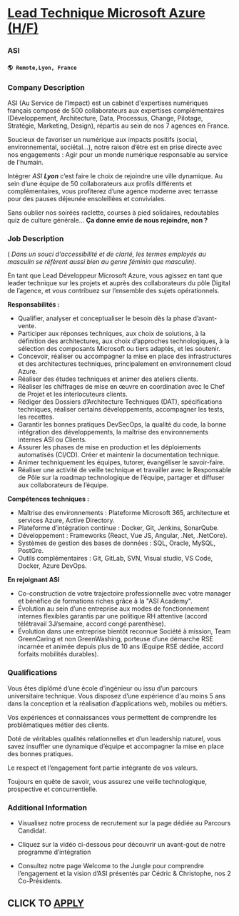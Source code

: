 # [Lead Technique Microsoft Azure (H/F)](https://www.remotewlb.com/apply/lead-technique-microsoft-azure-h-f)  
### ASI  
#### `🌎 Remote,Lyon, France`  

### **Company Description**

ASI (Au Service de l’Impact) est un cabinet d'expertises numériques français composé de 500 collaborateurs aux expertises complémentaires (Développement, Architecture, Data, Processus, Change, Pilotage, Stratégie, Marketing, Design), répartis au sein de nos 7 agences en France.

Soucieux de favoriser un numérique aux impacts positifs (social, environnemental, sociétal…), notre raison d’être est en prise directe avec nos engagements : Agir pour un monde numérique responsable au service de l'humain.

Intégrer _ASI **Lyon**_ c’est faire le choix de rejoindre une ville dynamique. Au sein d’une équipe de 50 collaborateurs aux profils différents et complémentaires, vous profiterez d’une agence moderne avec terrasse pour des pauses déjeunée ensoleillées et conviviales.

Sans oublier nos soirées raclette, courses à pied solidaires, redoutables quiz de culture générale… **Ça donne envie de nous rejoindre, non ?**

###  **Job Description**

( _Dans un souci d’accessibilité et de clarté, les termes employés au masculin se réfèrent aussi bien au genre féminin que masculin)_.

En tant que Lead Développeur Microsoft Azure, vous agissez en tant que leader technique sur les projets et auprès des collaborateurs du pôle Digital de l’agence, et vous contribuez sur l’ensemble des sujets opérationnels.

 **Responsabilités :**

  * Qualifier, analyser et conceptualiser le besoin dès la phase d’avant-vente.
  * Participer aux réponses techniques, aux choix de solutions, à la définition des architectures, aux choix d’approches technologiques, à la sélection des composants Microsoft ou tiers adaptés, et les soutenir.
  * Concevoir, réaliser ou accompagner la mise en place des infrastructures et des architectures techniques, principalement en environnement cloud Azure.
  * Réaliser des études techniques et animer des ateliers clients.
  * Réaliser les chiffrages de mise en œuvre en coordination avec le Chef de Projet et les interlocuteurs clients.
  * Rédiger des Dossiers d’Architecture Techniques (DAT), spécifications techniques, réaliser certains développements, accompagner les tests, les recettes.
  * Garantir les bonnes pratiques DevSecOps, la qualité du code, la bonne intégration des développements, la maîtrise des environnements internes ASI ou Clients.
  * Assurer les phases de mise en production et les déploiements automatisés (CI/CD). Créer et maintenir la documentation technique.
  * Animer techniquement les équipes, tutorer, évangéliser le savoir-faire.
  * Réaliser une activité de veille technique et travailler avec le Responsable de Pôle sur la roadmap technologique de l’équipe, partager et diffuser aux collaborateurs de l’équipe.

 **Compétences techniques :**

  * Maîtrise des environnements : Plateforme Microsoft 365, architecture et services Azure, Active Directory.
  * Plateforme d’intégration continue : Docker, Git, Jenkins, SonarQube.
  * Développement : Frameworks (React, Vue JS, Angular, .Net, .NetCore).
  * Systèmes de gestion des bases de données : SQL, Oracle, MySQL, PostGre.
  * Outils complémentaires : Git, GitLab, SVN, Visual studio, VS Code, Docker, Azure DevOps.

 **En rejoignant ASI**

  * Co-construction de votre trajectoire professionnelle avec votre manager et bénéfice de formations riches grâce à la "ASI Academy".
  * Évolution au sein d’une entreprise aux modes de fonctionnement internes flexibles garantis par une politique RH attentive (accord télétravail 3J/semaine, accord congé parenthèse).
  * Évolution dans une entreprise bientôt reconnue Société à mission, Team GreenCaring et non GreenWashing, porteuse d’une démarche RSE incarnée et animée depuis plus de 10 ans (Equipe RSE dédiée, accord forfaits mobilités durables).

###  **Qualifications**

Vous êtes diplômé d’une école d’ingénieur ou issu d’un parcours universitaire technique. Vous disposez d’une expérience d'au moins 5 ans dans la conception et la réalisation d’applications web, mobiles ou métiers.

Vos expériences et connaissances vous permettent de comprendre les problématiques métier des clients.

Doté de véritables qualités relationnelles et d’un leadership naturel, vous savez insuffler une dynamique d’équipe et accompagner la mise en place des bonnes pratiques.

Le respect et l’engagement font partie intégrante de vos valeurs.

Toujours en quête de savoir, vous assurez une veille technologique, prospective et concurrentielle.

###  **Additional Information**

  * Visualisez notre process de recrutement sur la page dédiée au Parcours Candidat.

  * Cliquez sur la vidéo ci-dessous pour découvrir un avant-gout de notre programme d’intégration

  * Consultez notre page Welcome to the Jungle pour comprendre l’engagement et la vision d’ASI présentés par Cédric & Christophe, nos 2 Co-Présidents. 

  
## CLICK TO [APPLY](https://www.remotewlb.com/apply/lead-technique-microsoft-azure-h-f)

